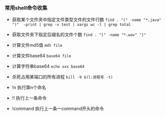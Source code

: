 ### 常用shell命令收集
+ 获取某个文件夹中指定文件类型文件的文件行数
` find . "(" -name "*.java" ")"  -print | grep -v test | xargs wc -l | grep total `

+ 获取文件夹下指定后缀名的文件个数
` find . "(" -name "*.wav" ")" `

+ 计算文件md5值 `md5 file`
+ 计算文件base64 `base64 file`
+ 计算字符串base64 `echo xxx base64`
+ 杀死占用某端口的所有进程 `kill -9 $(l:进程号 -t)`
+ !n 执行第n个命名
+ !! 执行上一条命令
+ !command 执行上一条一command开头的命令